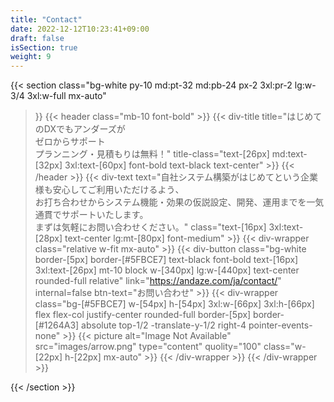 ```yaml
---
title: "Contact"
date: 2022-12-12T10:23:41+09:00
draft: false
isSection: true
weight: 9
---
```


{{< section
    class="bg-white py-10 md:pt-32 md:pb-24 px-2  3xl:pr-2 lg:w-3/4 3xl:w-full mx-auto"
>}}
    {{< header
        class="mb-10 font-bold"
    >}}
        {{< div-title
            title="はじめてのDXでもアンダーズが<br class='hidden 3xl:block'>ゼロからサポート<br class='hidden 3xl:block'>プランニング・見積もりは無料！"
            title-class="text-[26px] md:text-[32px] 3xl:text-[60px] font-bold text-black text-center"
        >}}
    {{< /header >}}
    {{< div-text
        text="自社システム構築がはじめてという企業様も安心してご利用いただけるよう、<br class='hidden 3xl:block'>お打ち合わせからシステム機能・効果の仮説設定、開発、運用までを一気通貫でサポートいたします。<br class='hidden 3xl:block'>まずは気軽にお問い合わせください。"
        class="text-[16px] 3xl:text-[28px] text-center lg:mt-[80px] font-medium"
    >}}
    {{< div-wrapper
        class="relative w-fit mx-auto"
    >}}
        {{< div-button
            class="bg-white border-[5px] border-[#5FBCE7] text-black font-bold text-[16px] 3xl:text-[26px] mt-10 block w-[340px] lg:w-[440px] text-center rounded-full relative"
            link="https://andaze.com/ja/contact/"
            internal=false
            btn-text="お問い合わせ"
        >}}
        {{< div-wrapper
            class="bg-[#5FBCE7] w-[54px] h-[54px] 3xl:w-[66px] 3xl:h-[66px] flex flex-col justify-center rounded-full border-[5px] border-[#1264A3] absolute top-1/2 -translate-y-1/2 right-4 pointer-events-none"
        >}}
            {{< picture
                alt="Image Not Available" src="images/arrow.png" type="content" quolity="100" class="w-[22px] h-[22px] mx-auto"
            >}}
        {{< /div-wrapper >}}
    {{< /div-wrapper >}}

{{< /section >}}